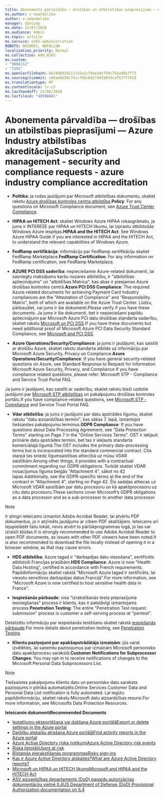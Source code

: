 ```yaml
---
title: Abonementa pārvaldība — drošības un atbilstības pieprasījumi — Azure Industry atbilstības akreditācija
ms.author: v-smandalika
author: v-smandalika
manager: dansimp
ms.date: 12/07/2020
ms.audience: Admin
ms.topic: article
ms.service: o365-administration
ROBOTS: NOINDEX, NOFOLLOW
localization_priority: Normal
ms.collection: Adm_O365
ms.custom:
- "9004112"
- "7191"
ms.openlocfilehash: 84c9d89161111a5a1cf9aea92f49c754ad6b7f73
ms.sourcegitcommit: c68aeb650c74cc790c6027a91965dcaf577f7428
ms.translationtype: MT
ms.contentlocale: lv-LV
ms.lasthandoff: 12/08/2020
ms.locfileid: "49598681"
---
```

# <a name="subscription-management---security-and-compliance-requests---azure-industry-compliance-accreditation"></a><span data-ttu-id="0f0e2-102">Abonementa pārvaldība — drošības un atbilstības pieprasījumi — Azure Industry atbilstības akreditācija</span><span class="sxs-lookup"><span data-stu-id="0f0e2-102">Subscription management - security and compliance requests - azure industry compliance accreditation</span></span>

- <span data-ttu-id="0f0e2-103">**Politika**: ja rodas jautājumi par Microsoft atbilstības dokumentu, skatiet rakstu [Azure drošības kontroles centra atbilstība](https://docs.microsoft.com/compliance/regulatory/offering-SOC).</span><span class="sxs-lookup"><span data-stu-id="0f0e2-103">**Policy**: For any questions on Microsoft Compliance document, see [Azure Trust Center Compliance](https://docs.microsoft.com/compliance/regulatory/offering-SOC).</span></span>

- <span data-ttu-id="0f0e2-104">**HIPAA un HITECH Act**: skatiet Windows Azure HIPAA rokasgrāmatu, ja jums ir INTERESE par HIPAA un HITECH likumu, lai izprastu atbilstošās Windows Azure iespējas.</span><span class="sxs-lookup"><span data-stu-id="0f0e2-104">**HIPAA and the HITECH Act**: See Windows Azure HIPAA Guide if you are interested in HIPAA and the HITECH Act, to understand the relevant capabilities of Windows Azure.</span></span>

- <span data-ttu-id="0f0e2-105">**FedRamp sertifikācija**: informāciju par FedRamp sertifikāciju skatiet FedRamp Marketplace.</span><span class="sxs-lookup"><span data-stu-id="0f0e2-105">**FedRamp Certification**: For any information on FedRamp certification, see FedRamp Marketplace.</span></span>

- <span data-ttu-id="0f0e2-106">**AZURE PCI DSS saderība**: nepieciešamie Azure-related dokumenti, lai sasniegtu maksājumu karšu nozares atbilstību, ir "atbilstības apliecinājums" un "atbildības Matrica", kas abas ir pieejamas Azure drošības kontroles centrā.</span><span class="sxs-lookup"><span data-stu-id="0f0e2-106">**Azure PCI DSS Compliance**: The required Azure-related documents for achieving Payment Card Industry compliances are the "Attestation of Compliance" and "Responsibility Matrix", both of which are available on the Azure Trust Center.</span></span> <span data-ttu-id="0f0e2-107">Lūdzu, pārbaudiet, vai jums ir šie dokumenti.</span><span class="sxs-lookup"><span data-stu-id="0f0e2-107">Please verify if you have these documents.</span></span> <span data-ttu-id="0f0e2-108">Ja jums ir šie dokumenti, bet ir nepieciešami papildu apliecinājumi par Microsoft Azure PCI datu drošības standarta saderību, skatiet rakstu [Microsoft un PCI DSS](https://docs.microsoft.com/compliance/regulatory/offering-PCI-DSS).</span><span class="sxs-lookup"><span data-stu-id="0f0e2-108">If you have these documents but need additional proof of Microsoft Azure PCI Data Security Standard Compliance, see [Microsoft and PCI DSS](https://docs.microsoft.com/compliance/regulatory/offering-PCI-DSS).</span></span>

- <span data-ttu-id="0f0e2-109">**Azure Operations/Security/Compliance**: ja jums ir jautājumi, kas saistīti ar drošību Azure, skatiet rakstu standarta atbilde uz informāciju par Microsoft Azure Security, Privacy un Compliance.</span><span class="sxs-lookup"><span data-stu-id="0f0e2-109">**Azure Operations/Security/Compliance**: If you have general security-related questions on Azure, see Standard Response to Request for Information Microsoft Azure Security, Privacy, and Compliance If you have compliance related questions, please refer: Microsoft STP - Compliance and Service Trust Portal FAQ.</span></span>

<span data-ttu-id="0f0e2-110">Ja jums ir jautājumi, kas saistīti ar saderību, skatiet rakstu bieži uzdotie jautājumi par [Microsoft STP atbilstības](https://www.microsoft.com/trust-center/compliance/compliance-overview) un pakalpojumu drošības kontroles portālu.</span><span class="sxs-lookup"><span data-stu-id="0f0e2-110">If you have compliance-related questions, see [Microsoft STP - Compliance](https://www.microsoft.com/trust-center/compliance/compliance-overview) and Service Trust Portal FAQ.</span></span>

- <span data-ttu-id="0f0e2-111">**Vdar atbilstība**: ja jums ir jautājumi par datu apstrādes līgumu, skatiet rakstu "datu aizsardzības termini", kas sākas 7. lapā, izmantojot tiešsaistes pakalpojumu terminus.</span><span class="sxs-lookup"><span data-stu-id="0f0e2-111">**GDPR Compliance**: If you have questions about Data Processing Agreement, see "Data Protection Terms" starting on Page 7 in the "Online Services Terms".</span></span> <span data-ttu-id="0f0e2-112">OST ir iekļauti primārie datu apstrādes termini, bet tas ir iekļauts standarta komerciālajā līgumā.</span><span class="sxs-lookup"><span data-stu-id="0f0e2-112">The OST includes the primary data-processing terms but is incorporated into the standard commercial contract.</span></span> <span data-ttu-id="0f0e2-113">Cita starpā tas sniedz līgumsaistības attiecībā uz mūsu VDAR saistībām.</span><span class="sxs-lookup"><span data-stu-id="0f0e2-113">Among other things, it provides with a contractual commitment regarding our GDPR obligations.</span></span> <span data-ttu-id="0f0e2-114">Turklāt skatiet VDAR nosacījumus līguma beigās "Attachment 4", sākot no 42 lapas.</span><span class="sxs-lookup"><span data-stu-id="0f0e2-114">Additionally, see the GDPR-specific terms at the end of the contract in "Attachment 4", starting on Page 42.</span></span> <span data-ttu-id="0f0e2-115">Šīs sadaļas attiecas uz Microsoft VDAR saistībām par datu procesoru un kā apakšprocesoru uz citu datu procesoru.</span><span class="sxs-lookup"><span data-stu-id="0f0e2-115">These sections cover Microsoft’s GDPR obligations as a data processor and as a sub-processor to another data processor.</span></span>

> [!NOTE]
> <span data-ttu-id="0f0e2-116">Ir stingri ieteicams izmantot Adobe Acrobat Reader, lai atvērtu PDF dokumentus, jo ir atzīmēts jautājums ar citiem PDF skatītājiem. Ieteicams arī lejupielādēt failu lokāli, nevis atvērt to pārlūkprogrammas logā, jo tas var izraisīt kļūdas.</span><span class="sxs-lookup"><span data-stu-id="0f0e2-116">It is strongly recommended to use Adobe Acrobat Reader to open PDF documents, as issues with other PDF viewers have been noted.It is also recommended to download the file locally instead of opening it in a browser window, as that may cause errors.</span></span>

- <span data-ttu-id="0f0e2-117">**HDS atbilstība**: Azure tagad ir "darbspējas datu viesošana", sertificēts atbilstoši Francijas prasībām.</span><span class="sxs-lookup"><span data-stu-id="0f0e2-117">**HDS Compliance**: Azure is now "Health Data Hosting", certified in accordance with French requirements.</span></span> <span data-ttu-id="0f0e2-118">Papildinformāciju skatiet rakstā "Microsoft Azure tagad ir sertificēts, lai viesotu sensitīvos darbspējas datus Francijā".</span><span class="sxs-lookup"><span data-stu-id="0f0e2-118">For more information, see "Microsoft Azure is now certified to host sensitive health data in France".</span></span>

- <span data-ttu-id="0f0e2-119">**Iespiešanās pārbaude**: visa "izrakstīšanās testa pieprasījuma iesniegšanas" process ir klients, kas ir patstāvīgi izmantojams process.</span><span class="sxs-lookup"><span data-stu-id="0f0e2-119">**Penetration Testing**: The entire "Penetration Test request submission" process is customer a self-serving process at "pentest".</span></span>

<span data-ttu-id="0f0e2-120">Detalizētu informāciju par iespiešanās testēšanu skatiet rakstā [iespiešanās pārbaude](https://docs.microsoft.com/azure/security/fundamentals/pen-testing).</span><span class="sxs-lookup"><span data-stu-id="0f0e2-120">For more details about penetration testing, see [Penetration Testing](https://docs.microsoft.com/azure/security/fundamentals/pen-testing).</span></span>

- <span data-ttu-id="0f0e2-121">**Klientu paziņojumi par apakšapstrādātāja izmaiņām**: jūs varat izvēlēties, lai saņemtu paziņojumus par izmaiņām Microsoft personisko datu apakšprocesu sarakstā.</span><span class="sxs-lookup"><span data-stu-id="0f0e2-121">**Customer Notifications for Subprocessor Changes**: You may opt-in to receive notifications of changes to the Microsoft Personal Data Subprocessors List.</span></span>

> [!NOTE]
> <span data-ttu-id="0f0e2-122">Tiešsaistes pakalpojumu klientu datu un personisko datu saraksta paziņojums ir pilnībā automatizēts.</span><span class="sxs-lookup"><span data-stu-id="0f0e2-122">Online Services Customer Data and Personal Data List notification is fully automated.</span></span> <span data-ttu-id="0f0e2-123">Lai iegūtu papildinformāciju, skatiet rakstu Microsoft datu aizsardzības resursi.</span><span class="sxs-lookup"><span data-stu-id="0f0e2-123">For more information, see Microsofts Data Protection Resources.</span></span>

<span data-ttu-id="0f0e2-124">**Ieteicamie dokumenti**</span><span class="sxs-lookup"><span data-stu-id="0f0e2-124">**Recommended Documents**</span></span>

- [<span data-ttu-id="0f0e2-125">Iestatījumu eksportēšana vai dzēšana Azure portālā</span><span class="sxs-lookup"><span data-stu-id="0f0e2-125">Export or delete settings in the Azure portal</span></span>](https://docs.microsoft.com/azure/azure-portal/set-preferences)
- [<span data-ttu-id="0f0e2-126">Darbību atskaišu atrašana Azure portālā</span><span class="sxs-lookup"><span data-stu-id="0f0e2-126">Find activity reports in the Azure portal</span></span>](https://docs.microsoft.com/azure/active-directory/reports-monitoring/howto-find-activity-reports)
- [<span data-ttu-id="0f0e2-127">Azure Active Directory riska notikumi</span><span class="sxs-lookup"><span data-stu-id="0f0e2-127">Azure Active Directory risk events</span></span>](https://docs.microsoft.com/azure/active-directory/identity-protection/overview-identity-protection)
- [<span data-ttu-id="0f0e2-128">Riska lietotāji</span><span class="sxs-lookup"><span data-stu-id="0f0e2-128">Users at risk</span></span>](https://docs.microsoft.com/azure/active-directory/identity-protection/overview-identity-protection)
- [<span data-ttu-id="0f0e2-129">Bīstamās pierakstīšanās programmas</span><span class="sxs-lookup"><span data-stu-id="0f0e2-129">Risky sign-ins</span></span>](https://docs.microsoft.com/azure/active-directory/identity-protection/overview-identity-protection)
- [<span data-ttu-id="0f0e2-130">Kas ir Azure Active Directory atskaites?</span><span class="sxs-lookup"><span data-stu-id="0f0e2-130">What are Azure Active Directory reports?</span></span>](https://docs.microsoft.com/azure/active-directory/reports-monitoring/overview-reports)
- [<span data-ttu-id="0f0e2-131">Microsoft un HIPAA un HITECH likums</span><span class="sxs-lookup"><span data-stu-id="0f0e2-131">Microsoft and HIPAA and the HITECH Act</span></span>](https://docs.microsoft.com/compliance/regulatory/offering-hipaa-hitech)
- [<span data-ttu-id="0f0e2-132">ASV aizsardzības departaments (DoD) pagaidu autorizācijas dokumentāciju vietnē IL4</span><span class="sxs-lookup"><span data-stu-id="0f0e2-132">US Department of Defense (DoD) Provisional Authorization documentation on IL4</span></span>](https://docs.microsoft.com/compliance/regulatory/offering-DoD-DISA-L2-L4-L5)













